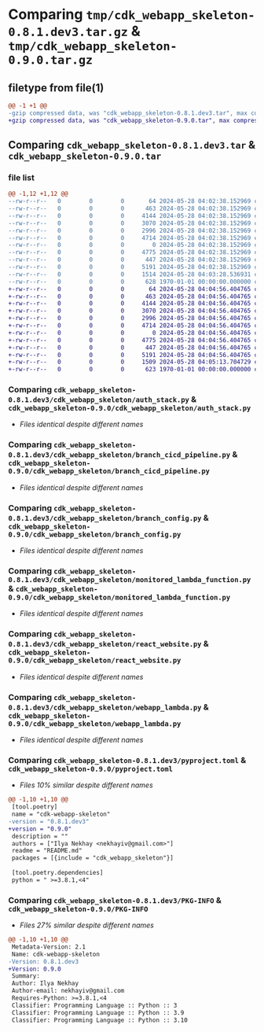 # Comparing `tmp/cdk_webapp_skeleton-0.8.1.dev3.tar.gz` & `tmp/cdk_webapp_skeleton-0.9.0.tar.gz`

## filetype from file(1)

```diff
@@ -1 +1 @@
-gzip compressed data, was "cdk_webapp_skeleton-0.8.1.dev3.tar", max compression
+gzip compressed data, was "cdk_webapp_skeleton-0.9.0.tar", max compression
```

## Comparing `cdk_webapp_skeleton-0.8.1.dev3.tar` & `cdk_webapp_skeleton-0.9.0.tar`

### file list

```diff
@@ -1,12 +1,12 @@
--rw-r--r--   0        0        0       64 2024-05-28 04:02:38.152969 cdk_webapp_skeleton-0.8.1.dev3/README.md
--rw-r--r--   0        0        0      463 2024-05-28 04:02:38.152969 cdk_webapp_skeleton-0.8.1.dev3/cdk_webapp_skeleton/__init__.py
--rw-r--r--   0        0        0     4144 2024-05-28 04:02:38.152969 cdk_webapp_skeleton-0.8.1.dev3/cdk_webapp_skeleton/auth_stack.py
--rw-r--r--   0        0        0     3070 2024-05-28 04:02:38.152969 cdk_webapp_skeleton-0.8.1.dev3/cdk_webapp_skeleton/branch_cicd_pipeline.py
--rw-r--r--   0        0        0     2996 2024-05-28 04:02:38.152969 cdk_webapp_skeleton-0.8.1.dev3/cdk_webapp_skeleton/branch_config.py
--rw-r--r--   0        0        0     4714 2024-05-28 04:02:38.152969 cdk_webapp_skeleton-0.8.1.dev3/cdk_webapp_skeleton/monitored_lambda_function.py
--rw-r--r--   0        0        0        0 2024-05-28 04:02:38.152969 cdk_webapp_skeleton-0.8.1.dev3/cdk_webapp_skeleton/py.typed
--rw-r--r--   0        0        0     4775 2024-05-28 04:02:38.152969 cdk_webapp_skeleton-0.8.1.dev3/cdk_webapp_skeleton/react_website.py
--rw-r--r--   0        0        0      447 2024-05-28 04:02:38.152969 cdk_webapp_skeleton-0.8.1.dev3/cdk_webapp_skeleton/test_utils.py
--rw-r--r--   0        0        0     5191 2024-05-28 04:02:38.152969 cdk_webapp_skeleton-0.8.1.dev3/cdk_webapp_skeleton/webapp_lambda.py
--rw-r--r--   0        0        0     1514 2024-05-28 04:03:28.536931 cdk_webapp_skeleton-0.8.1.dev3/pyproject.toml
--rw-r--r--   0        0        0      628 1970-01-01 00:00:00.000000 cdk_webapp_skeleton-0.8.1.dev3/PKG-INFO
+-rw-r--r--   0        0        0       64 2024-05-28 04:04:56.404765 cdk_webapp_skeleton-0.9.0/README.md
+-rw-r--r--   0        0        0      463 2024-05-28 04:04:56.404765 cdk_webapp_skeleton-0.9.0/cdk_webapp_skeleton/__init__.py
+-rw-r--r--   0        0        0     4144 2024-05-28 04:04:56.404765 cdk_webapp_skeleton-0.9.0/cdk_webapp_skeleton/auth_stack.py
+-rw-r--r--   0        0        0     3070 2024-05-28 04:04:56.404765 cdk_webapp_skeleton-0.9.0/cdk_webapp_skeleton/branch_cicd_pipeline.py
+-rw-r--r--   0        0        0     2996 2024-05-28 04:04:56.404765 cdk_webapp_skeleton-0.9.0/cdk_webapp_skeleton/branch_config.py
+-rw-r--r--   0        0        0     4714 2024-05-28 04:04:56.404765 cdk_webapp_skeleton-0.9.0/cdk_webapp_skeleton/monitored_lambda_function.py
+-rw-r--r--   0        0        0        0 2024-05-28 04:04:56.404765 cdk_webapp_skeleton-0.9.0/cdk_webapp_skeleton/py.typed
+-rw-r--r--   0        0        0     4775 2024-05-28 04:04:56.404765 cdk_webapp_skeleton-0.9.0/cdk_webapp_skeleton/react_website.py
+-rw-r--r--   0        0        0      447 2024-05-28 04:04:56.404765 cdk_webapp_skeleton-0.9.0/cdk_webapp_skeleton/test_utils.py
+-rw-r--r--   0        0        0     5191 2024-05-28 04:04:56.404765 cdk_webapp_skeleton-0.9.0/cdk_webapp_skeleton/webapp_lambda.py
+-rw-r--r--   0        0        0     1509 2024-05-28 04:05:13.704729 cdk_webapp_skeleton-0.9.0/pyproject.toml
+-rw-r--r--   0        0        0      623 1970-01-01 00:00:00.000000 cdk_webapp_skeleton-0.9.0/PKG-INFO
```

### Comparing `cdk_webapp_skeleton-0.8.1.dev3/cdk_webapp_skeleton/auth_stack.py` & `cdk_webapp_skeleton-0.9.0/cdk_webapp_skeleton/auth_stack.py`

 * *Files identical despite different names*

### Comparing `cdk_webapp_skeleton-0.8.1.dev3/cdk_webapp_skeleton/branch_cicd_pipeline.py` & `cdk_webapp_skeleton-0.9.0/cdk_webapp_skeleton/branch_cicd_pipeline.py`

 * *Files identical despite different names*

### Comparing `cdk_webapp_skeleton-0.8.1.dev3/cdk_webapp_skeleton/branch_config.py` & `cdk_webapp_skeleton-0.9.0/cdk_webapp_skeleton/branch_config.py`

 * *Files identical despite different names*

### Comparing `cdk_webapp_skeleton-0.8.1.dev3/cdk_webapp_skeleton/monitored_lambda_function.py` & `cdk_webapp_skeleton-0.9.0/cdk_webapp_skeleton/monitored_lambda_function.py`

 * *Files identical despite different names*

### Comparing `cdk_webapp_skeleton-0.8.1.dev3/cdk_webapp_skeleton/react_website.py` & `cdk_webapp_skeleton-0.9.0/cdk_webapp_skeleton/react_website.py`

 * *Files identical despite different names*

### Comparing `cdk_webapp_skeleton-0.8.1.dev3/cdk_webapp_skeleton/webapp_lambda.py` & `cdk_webapp_skeleton-0.9.0/cdk_webapp_skeleton/webapp_lambda.py`

 * *Files identical despite different names*

### Comparing `cdk_webapp_skeleton-0.8.1.dev3/pyproject.toml` & `cdk_webapp_skeleton-0.9.0/pyproject.toml`

 * *Files 10% similar despite different names*

```diff
@@ -1,10 +1,10 @@
 [tool.poetry]
 name = "cdk-webapp-skeleton"
-version = "0.8.1.dev3"
+version = "0.9.0"
 description = ""
 authors = ["Ilya Nekhay <nekhayiv@gmail.com>"]
 readme = "README.md"
 packages = [{include = "cdk_webapp_skeleton"}]
 
 [tool.poetry.dependencies]
 python = " >=3.8.1,<4"
```

### Comparing `cdk_webapp_skeleton-0.8.1.dev3/PKG-INFO` & `cdk_webapp_skeleton-0.9.0/PKG-INFO`

 * *Files 27% similar despite different names*

```diff
@@ -1,10 +1,10 @@
 Metadata-Version: 2.1
 Name: cdk-webapp-skeleton
-Version: 0.8.1.dev3
+Version: 0.9.0
 Summary: 
 Author: Ilya Nekhay
 Author-email: nekhayiv@gmail.com
 Requires-Python: >=3.8.1,<4
 Classifier: Programming Language :: Python :: 3
 Classifier: Programming Language :: Python :: 3.9
 Classifier: Programming Language :: Python :: 3.10
```

